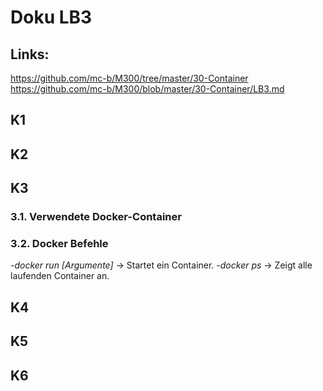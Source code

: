 # Doku LB3

## Links:

https://github.com/mc-b/M300/tree/master/30-Container
https://github.com/mc-b/M300/blob/master/30-Container/LB3.md

## K1

## K2

## K3
### 3.1. Verwendete Docker-Container

### 3.2. Docker Befehle
-*docker run [Argumente]* -> Startet ein Container.
-*docker ps* -> Zeigt alle laufenden Container an.


## K4

## K5

## K6
